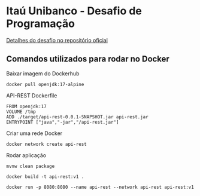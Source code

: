 # Itaú Unibanco - Desafio de Programação
[Detalhes do desafio no repositório oficial](https://github.com/rafaellins-itau/desafio-itau-vaga-99-junior)


## Comandos utilizados para rodar no Docker
Baixar imagem do Dockerhub
```
docker pull openjdk:17-alpine
```
API-REST Dockerfile
```
FROM openjdk:17
VOLUME /tmp
ADD ./target/api-rest-0.0.1-SNAPSHOT.jar api-rest.jar
ENTRYPOINT ["java","-jar","/api-rest.jar"]
``` 
Criar uma rede Docker
```
docker network create api-rest
```
Rodar aplicação
```
mvnw clean package

docker build -t api-rest:v1 .

docker run -p 8080:8080 --name api-rest --network api-rest api-rest:v1
```
